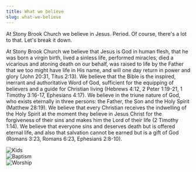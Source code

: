 ```yaml
---
title: What we believe
slug: what-we-believe
---
```


At Stony Brook Church we believe in Jesus. Period.
Of course, there's a lot to that.
Let's break it down.

At Stony Brook Church we believe that Jesus is God in human flesh, that he was born a virgin birth, lived a sinless life, performed miracles, died a vicarious and atoning death on our behalf, was raised to life by the Father that we too might have life in His name, and will one day return in power and glory (John 20:31, Titus 2:13).
We believe that the Bible is the inspired, inerrant and authoritative Word of God, sufficient for the equipping of believers and a guide for Christian living (Hebrews 4:12, 2 Peter 1:19-21, 1 Timothy 3:16-17, Ephesians 4:17).
We believe in the triune nature of God, who exists eternally in three persons: the Father, the Son and the Holy Spirit (Matthew 28:19).
We believe that every Christian receives the indwelling of the Holy Spirit at the moment they believe in Jesus Christ for the forgiveness of their sins and makes him the Lord of their life (2 Timothy 1:14).
We believe that everyone sins and deserves death but is offered eternal life, and also that salvation cannot be earned but is a gift of God (Romans 3:23, Romans 6:23, Ephesians 2:8-10).

<div class="row justify-content-center mb-3">
  <div class="col-md-4 m-3 m-md-0">
    <img src="/assets/uploads/belong-2.jpg" alt="Kids"/>
  </div>
  <div class="col-md-4 m-3 m-md-0">
    <img src="/assets/uploads/believe-4.jpg" alt="Baptism"/>
  </div>
  <div class="col-md-4 m-3 m-md-0">
    <img src="/assets/uploads/become-2.jpg" alt="Worship"/>
  </div>
</div>
